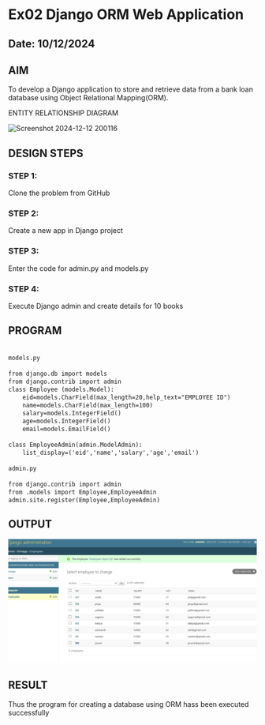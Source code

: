# Ex02 Django ORM Web Application
## Date: 10/12/2024

## AIM
To develop a Django application to store and retrieve data from a bank loan database using Object Relational Mapping(ORM).

ENTITY RELATIONSHIP DIAGRAM

![Screenshot 2024-12-12 200116](https://github.com/user-attachments/assets/12a1a23c-c154-432a-9b6e-0afed88c0051)


## DESIGN STEPS

### STEP 1:
Clone the problem from GitHub

### STEP 2:
Create a new app in Django project

### STEP 3:
Enter the code for admin.py and models.py

### STEP 4:
Execute Django admin and create details for 10 books

## PROGRAM

```

models.py

from django.db import models
from django.contrib import admin
class Employee (models.Model):
    eid=models.CharField(max_length=20,help_text="EMPLOYEE ID")
    name=models.CharField(max_length=100)
    salary=models.IntegerField()
    age=models.IntegerField()
    email=models.EmailField()

class EmployeeAdmin(admin.ModelAdmin):
    list_display=('eid','name','salary','age','email')

admin.py

from django.contrib import admin
from .models import Employee,EmployeeAdmin
admin.site.register(Employee,EmployeeAdmin)

```


## OUTPUT


![alt text](<Screenshot 2024-12-10 203930.png>)



## RESULT
Thus the program for creating a database using ORM hass been executed successfully
